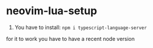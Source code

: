 # neovim-lua-setup

1. You have to install:
`npm i typescript-language-server`

for it to work you have to have a recent node version
